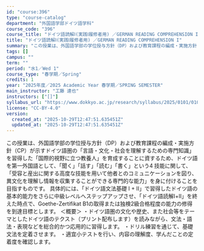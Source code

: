 ```yaml
---
id: "course:396"
type: "course-catalog"
department: "外国語学部ドイツ語学科"
course_code: "396"
course_title: "ドイツ語読解Ⅰ(実践Ⅰ履修者用) ／GERMAN READING COMPREHENSION I"
title: "ドイツ語読解Ⅰ(実践Ⅰ履修者用) ／GERMAN READING COMPREHENSION I"
summary: "この授業は、外国語学部の学位授与方針（DP）および教育課程の編成・実施方針（CP）が示すドイツ語圏の「言語・文化・社会を理解するための専門知識」を習得した「国際的視野に立つ教養人」を育成することに資するため、ドイツ語を第一外国語として、「聞…"
tags: []
campus: ""
term: ""
period: "水1／Wed 1"
course_type: "春学期／Spring"
credits: 1
year: "2025年度／2025 Academic Year 春学期／SPRING SEMESTER"
main_instructor: "工藤 達也"
instructors: ["[]"]
syllabus_url: "https://www.dokkyo.ac.jp/research/syllabus/2025/0101/0101_00396_ja_JP.html"
license: "CC-BY-4.0"
version:
  created_at: "2025-10-29T12:47:51.635451Z"
  updated_at: "2025-10-29T12:47:51.635451Z"
---
```

この授業は、外国語学部の学位授与方針（DP）および教育課程の編成・実施方針（CP）が示すドイツ語圏の「言語・文化・社会を理解するための専門知識」を習得した「国際的視野に立つ教養人」を育成することに資するため、ドイツ語を第一外国語として、「聞く」「話す」「読む」「書く」という4 技能に関して、「受容と産出に関する高度な技能を用いて他者とのコミュニケーションを図り、異文化を理解し情報を収集することができる専門的な能力」を身に付けることを目指すものです。 具体的には、「ドイツ語文法基礎 I + II」で習得したドイツ語の基本的能力をさらに中級レベルへステップアップさせ、「ドイツ語読解Ⅰ+Ⅱ」を終えた時点で、Goethe-Zertifikat B1の取得または独検2級合格程度の能力の修得を到達目標とします。 ＜概要＞ ・ドイツ語圏の文化や歴史、また社会等をテーマとしたドイツ語のテクスト（プリント配布します）を読みながら、文法・語法・表現などを総合的かつ応用的に習得します。 ・ドリル練習を通じて、基礎文法を定着させます。 ・適宜小テストを行い、内容の理解度、学んだことの定着度を確認します。
